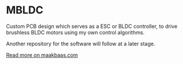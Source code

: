# MBLDC
Custom PCB design which serves as a ESC or BLDC controller, to drive brushless BLDC motors using my own control algorithms.

Another repository for the software will follow at a later stage.

[Read more on maakbaas.com](https://maakbaas.com/diy-field-oriented-control-esc/)
